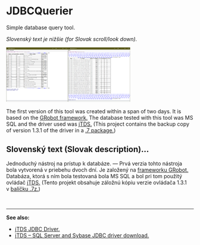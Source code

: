 # JDBCQuerier
 Simple database query tool.

*Slovenský text je nižšie (for Slovak scroll/look down).*

<img src="JDBCQuerier-2022-07-15.png" alt="Preview" style="width: 33%;" /><img src="JDBCQuerier-2022-07-08.png" alt="Preview" style="width: 33%;" />

The first version of this tool was created within a span of two days. It is based on the [GRobot framework.](https://github.com/raubirius/GRobot) The database tested with this tool was MS SQL and the driver used was [jTDS.](http://jtds.sourceforge.net/) (This project contains the backup copy of version 1.3.1 of the driver in a [.7 package.](https://github.com/raubirius/JDBCQuerier/blob/main/jtds-1.3.1-dist-(backup).7z))

## Slovenský text (Slovak description)…

Jednoduchý nástroj na prístup k&nbsp;databáze. — Prvá verzia tohto nástroja bola vytvorená v&nbsp;priebehu dvoch dní. Je založený na [frameworku GRobot.](https://github.com/raubirius/GRobot) Databáza, ktorá s&nbsp;ním bola testovaná bola MS SQL a&nbsp;bol pri tom použitý ovládač [jTDS.](http://jtds.sourceforge.net/) (Tento projekt obsahuje záložnú kópiu verzie ovládača 1.3.1 v&nbsp;[balíčku .7z.](https://github.com/raubirius/JDBCQuerier/blob/main/jtds-1.3.1-dist-(backup).7z))

&nbsp;

___

**See also:**

* [jTDS JDBC Driver.](http://jtds.sourceforge.net/)
* [jTDS&nbsp;– SQL Server and Sybase JDBC driver download.](https://sourceforge.net/projects/jtds/files/)
